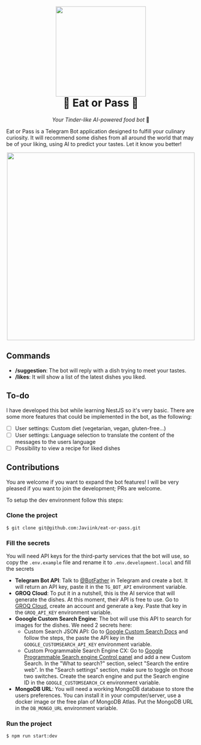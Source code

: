 
<h1 align="center"><img height="240" src="https://github.com/Javiink/eat-or-pass/assets/43996484/f3c4fb25-9a43-4fcb-98f8-79c8442490da" /><br>🍝 Eat or Pass 🙅</h1>
<p align="center"><i>Your Tinder-like AI-powered food bot</i> 🤤</p>

Eat or Pass is a Telegram Bot application designed to fulfill your culinary curiosity. It will recommend some dishes from all around the world that may be of your liking, using AI to predict your tastes. Let it know you better!

<p align="center"><img height="500" src="https://github.com/Javiink/eat-or-pass/assets/43996484/4fe8ca16-e951-4a6d-974f-702031ca8755" /></p>

## Commands
- **/suggestion**: The bot will reply with a dish trying to meet your tastes.
- **/likes**: It will show a list of the latest dishes you liked.

## To-do
I have developed this bot while learning NestJS so it's very basic. There are some more features that could be implemented in the bot, as the following:

- [ ] User settings: Custom diet (vegetarian, vegan, gluten-free...)
- [ ] User settings: Language selection to translate the content of the messages to the users language
- [ ] Possibility to view a recipe for liked dishes

## Contributions
You are welcome if you want to expand the bot features! I will be very pleased if you want to join the development; PRs are welcome.

To setup the dev environment follow this steps:

### Clone the project

    $ git clone git@github.com:Javiink/eat-or-pass.git

### Fill the secrets
You will need API keys for the third-party services that the bot will use, so copy the `.env.example` file and rename it to `.env.development.local` and fill the secrets
- **Telegram Bot API**: Talk to [@BotFather](https://t.me/BotFather) in Telegram and create a bot. It will return an API key, paste it in the `TG_BOT_API` environment variable.
- **GROQ Cloud**: To put it in a nutshell, this is the AI service that will generate the dishes. At this moment, their API is free to use. Go to [GROQ Cloud](https://console.groq.com/keys), create an account and generate a key. Paste that key in the `GROQ_API_KEY` environment variable.
- **Gooogle Custom Search Engine**: The bot will use this API to search for images for the dishes. We need 2 secrets here:
  - Custom Search JSON API: Go to [Google Custom Search Docs](https://developers.google.com/custom-search/v1/introduction) and follow the steps, the paste the API key in the `GOOGLE_CUSTOMSEARCH_API_KEY` environment variable.
  - Custom Programmable Search Engine CX: Go to [Google Programmable Search engine Control panel](https://programmablesearchengine.google.com/controlpanel/all) and add a new Custom Search. In the "What to search?" section, select "Search the entire web". In the "Search settings" section, make sure to toggle on those two switches. Create the search engine and put the Search engine ID in the `GOOGLE_CUSTOMSEARCH_CX` environment variable.
- **MongoDB URL**: You will need a working MongoDB database to store the users preferences. You can install it in your computer/server, use a docker image or the free plan of MongoDB Atlas. Put the MongoDB URL in the `DB_MONGO_URL` environment variable.

### Run the project
    $ npm run start:dev